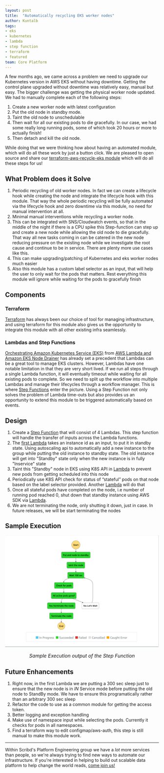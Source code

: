 ```yaml
---
layout: post
title:  "Automatically recycling EKS worker nodes"
author: Kuntalb
tags:
- eks
- kubernetes
- lambda
- step function
- terraform
- featured
team: Core Platform
---
```


A few months ago, we came across a problem we need to upgrade our Kubernetes
version in AWS EKS without having downtime. Getting the control plane
upgraded without downtime was relatively easy, manual but easy. The bigger challenge
was getting the physical worker node updated. We had to manually complete each of the following steps:

1. Create a new worker node with latest configuration
2. Put the old node in standby mode.
3. Taint the old node to unschedulable 
4. Then wait for all our existing pods to die gracefully. In our case, we had some really long running pods, some of which took 20 hours or more to actually finish!
5. Then detach and kill the old node.

While doing that we were thinking how about having an automated module, which
will do all these work by just a button click. We are pleased to open source
and share our [terraform-aws-recycle-eks
module](https://github.com/scribd/terraform-aws-recycle-eks) which will do all
these steps for us!

## What Problem does it Solve

1. Periodic recycling of old worker nodes. In fact we can create a lifecycle hook while creating the node and integrate the lifecycle hook with this module. That way the whole periodic recycling will be fully automated via the lifecycle hook and zero downtime via this module, no need for manual intervention at all.
2. Minimal manual interventions while recycling a worker node.
3. This can be integrated with SNS/Cloudwatch events, so that in the middle of the night if there is a CPU spike this Step-function can step up and create a new node while allowing the old node to die gracefully. That way all new tasks coming in can be catered in the new node reducing pressure on the existing node while we investigate the root cause and continue to be in service. There are plenty more use cases like this.
4. This can make upgrading/patching of Kubernetes and eks worker nodes much easier
5. Also this module has a custom label selector as an input, that will help the user to only wait for the pods that matters. Rest everything this module will ignore while waiting for the pods to gracefully finish

## Components

### Terraform

[Terraform](https://terraform.io) has always been our choice of tool for managing infrastructure, and using terraform for this module also gives us the opportunity to integrate this module with all other existing infra seamlessly.

### Lambdas and Step Functions

[Orchestrating Amazon Kubernetes Service
(EKS)](https://medium.com/@alejandro.millan.frias/managing-Kubernetes-from-aws-Lambda-7922c3546249)
from [AWS Lambda and Amazon EKS Node
Drainer](https://github.com/aws-samples/amazon-k8s-node-drainer) has already
set a precedent that Lambdas can be a great tool to manage EKS clusters.
However, Lambdas have one notable limitation in that they are very short lived.
If we run all steps through a single Lambda function, it will eventually
timeout while waiting for all existing pods to complete. So we need to split up
the workflow into multiple Lambdas and manage
their lifecycles through a workflow manager.  This is where
[Step Functions](https://aws.amazon.com/step-functions/?step-functions.sort-by=item.additionalFields.postDateTime&step-functions.sort-order=desc) enter the picture.
Using a Step Function not only solves the problem of Lambda time-outs but also
provides us an opportunity to extend this module to be triggered automatically
based on events.

## Design

1. Create a [Step Function](https://github.com/scribd/terraform-aws-recycle-eks/blob/main/step-function.json) that will consist of 4 Lambdas. This step function will handle the transfer of inputs across the Lambda functions.
2. The [first Lambda](https://github.com/scribd/terraform-aws-recycle-eks/blob/main/Lambdas/putNodesToStandby.py) takes an instance id as an input, to put it in standby state. Using autoscaling api to automatically add a new instance to the group while putting the old instance to standby state. The old instance will get into "Standby" state only when the new instance is in fully "Inservice" state
3. Taint this "Standby" node in EKS using K8S API in [Lambda](https://github.com/scribd/terraform-aws-recycle-eks/blob/main/Lambdas/taintNodes.py) to prevent new pods from getting scheduled into this node
4. Periodically use K8S API check for status of “stateful” pods on that node based on the label selector provided. Another [Lambda](https://github.com/scribd/terraform-aws-recycle-eks/blob/main/Lambdas/checkNodesForRunningPods.py) will do that
5. Once all stateful pods have completed on the node, i.e number of running pod reached 0, shut down that standby instance using AWS SDK via [Lambda](https://github.com/scribd/terraform-aws-recycle-eks/blob/main/Lambdas/detachAndTerminateNode.py).
6. We are not terminating the node, only shutting it down, just in case. In future releases, we will be start terminating the nodes

## Sample Execution

![Sample execution output of the step function](/post-images/2020-12-recycle-eks-worker/Step-Function-sample-output.png)
<font size="3"><center><i>Sample Execution output of the Step Function </i></center></font>

## Future Enhancements

1. Right now, in the first Lambda we are putting a 300 sec sleep just to ensure that the new node is in *IN* Service mode before putting the old node to StandBy mode. We have to ensure this programatically rather than an arbitrary 300 sec sleep
2. Refactor the code to use as a common module for getting the access token.
3. Better logging and exception handling
4. Make use of namespace input while selecting the pods. Currently it checks for pods in all namespaces.
5. Find a terraform way to edit configmap/aws-auth, this step is still manual to make this module work.

---

Within Scribd's Platform Engineering group we have a *lot* more services than
people, so we're always trying to find new ways to automate our infrastructure.
If you're interested in helping to build out scalable data platform to help
change the world reads, [come join us!](/careers/#open-positions)
